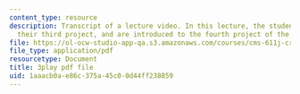 ```yaml
---
content_type: resource
description: Transcript of a lecture video. In this lecture, the students present
  their third project, and are introduced to the fourth project of the class.
file: https://ol-ocw-studio-app-qa.s3.amazonaws.com/courses/cms-611j-creating-video-games-fall-2014/1aaacb0ae86c375a45c00d44ff238859_9is-GrNpNvA.pdf
file_type: application/pdf
resourcetype: Document
title: 3play pdf file
uid: 1aaacb0a-e86c-375a-45c0-0d44ff238859
---
```

